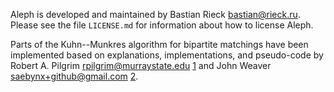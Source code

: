 Aleph is developed and maintained by Bastian Rieck <bastian@rieck.ru>.
Please see the file `LICENSE.md` for information about how to license
Aleph.

Parts of the Kuhn--Munkres algorithm for bipartite matchings have been
implemented based on explanations, implementations, and pseudo-code by
Robert A. Pilgrim <rpilgrim@murraystate.edu> [1] and John Weaver
<saebynx+github@gmail.com> [2].

[1]: http://csclab.murraystate.edu/~bob.pilgrim/445/munkres.html
[2]: https://github.com/saebyn/munkres-cpp 
